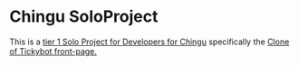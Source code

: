 # Chingu SoloProject

This is a [tier 1 Solo Project for Developers for Chingu](https://chingucohorts.notion.site/Solo-Projects-2a41ff900cc24a72a919f0eb5e79c42b?p=ae4bd505be314902a2d84d98b6eee3ee&pm=s)
specifically the [Clone of Tickybot front-page.](https://github.com/chingu-voyages/soloproject-tier1-tickybot-clone)


